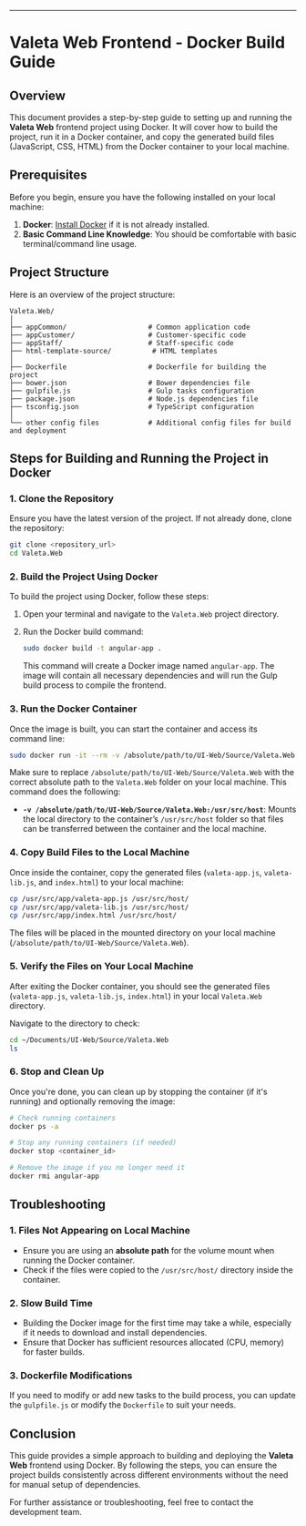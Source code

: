---

# Valeta Web Frontend - Docker Build Guide

## Overview

This document provides a step-by-step guide to setting up and running the **Valeta Web** frontend project using Docker. It will cover how to build the project, run it in a Docker container, and copy the generated build files (JavaScript, CSS, HTML) from the Docker container to your local machine.

## Prerequisites

Before you begin, ensure you have the following installed on your local machine:

1. **Docker**: [Install Docker](https://docs.docker.com/get-docker/) if it is not already installed.
2. **Basic Command Line Knowledge**: You should be comfortable with basic terminal/command line usage.

## Project Structure

Here is an overview of the project structure:

```
Valeta.Web/
│
├── appCommon/                    # Common application code
├── appCustomer/                  # Customer-specific code
├── appStaff/                     # Staff-specific code
├── html-template-source/          # HTML templates
│
├── Dockerfile                    # Dockerfile for building the project
├── bower.json                    # Bower dependencies file
├── gulpfile.js                   # Gulp tasks configuration
├── package.json                  # Node.js dependencies file
├── tsconfig.json                 # TypeScript configuration
│
└── other config files            # Additional config files for build and deployment
```

## Steps for Building and Running the Project in Docker

### 1. Clone the Repository

Ensure you have the latest version of the project. If not already done, clone the repository:

```bash
git clone <repository_url>
cd Valeta.Web
```

### 2. Build the Project Using Docker

To build the project using Docker, follow these steps:

1. Open your terminal and navigate to the `Valeta.Web` project directory.

2. Run the Docker build command:

   ```bash
   sudo docker build -t angular-app .
   ```

   This command will create a Docker image named `angular-app`. The image will contain all necessary dependencies and will run the Gulp build process to compile the frontend.

### 3. Run the Docker Container

Once the image is built, you can start the container and access its command line:

```bash
sudo docker run -it --rm -v /absolute/path/to/UI-Web/Source/Valeta.Web:/usr/src/host angular-app /bin/bash
```

Make sure to replace `/absolute/path/to/UI-Web/Source/Valeta.Web` with the correct absolute path to the `Valeta.Web` folder on your local machine. This command does the following:

- **`-v /absolute/path/to/UI-Web/Source/Valeta.Web:/usr/src/host`**: Mounts the local directory to the container’s `/usr/src/host` folder so that files can be transferred between the container and the local machine.

### 4. Copy Build Files to the Local Machine

Once inside the container, copy the generated files (`valeta-app.js`, `valeta-lib.js`, and `index.html`) to your local machine:

```bash
cp /usr/src/app/valeta-app.js /usr/src/host/
cp /usr/src/app/valeta-lib.js /usr/src/host/
cp /usr/src/app/index.html /usr/src/host/
```

The files will be placed in the mounted directory on your local machine (`/absolute/path/to/UI-Web/Source/Valeta.Web`).

### 5. Verify the Files on Your Local Machine

After exiting the Docker container, you should see the generated files (`valeta-app.js`, `valeta-lib.js`, `index.html`) in your local `Valeta.Web` directory.

Navigate to the directory to check:

```bash
cd ~/Documents/UI-Web/Source/Valeta.Web
ls
```

### 6. Stop and Clean Up

Once you're done, you can clean up by stopping the container (if it's running) and optionally removing the image:

```bash
# Check running containers
docker ps -a

# Stop any running containers (if needed)
docker stop <container_id>

# Remove the image if you no longer need it
docker rmi angular-app
```

## Troubleshooting

### 1. Files Not Appearing on Local Machine

- Ensure you are using an **absolute path** for the volume mount when running the Docker container.
- Check if the files were copied to the `/usr/src/host/` directory inside the container.

### 2. Slow Build Time

- Building the Docker image for the first time may take a while, especially if it needs to download and install dependencies.
- Ensure that Docker has sufficient resources allocated (CPU, memory) for faster builds.

### 3. Dockerfile Modifications

If you need to modify or add new tasks to the build process, you can update the `gulpfile.js` or modify the `Dockerfile` to suit your needs.

## Conclusion

This guide provides a simple approach to building and deploying the **Valeta Web** frontend using Docker. By following the steps, you can ensure the project builds consistently across different environments without the need for manual setup of dependencies.

For further assistance or troubleshooting, feel free to contact the development team.